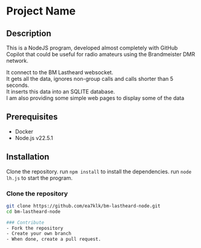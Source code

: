 # Project Name

## Description
This is a NodeJS program, developed almost completely with GitHub Copilot that could be useful for radio amateurs using the Brandmeister DMR network. 

It connect to the BM Lastheard websocket.  
It gets all the data, ignores non-group calls and calls shorter than 5 seconds.  
It inserts this data into an SQLITE database.  
I am also providing some simple web pages to display some of the data

## Prerequisites
- Docker
- Node.js v22.5.1

## Installation

Clone the repository. 
run ```npm install``` to install the dependencies.
run  ```node lh.js``` to start the program.

### Clone the repository
```bash
git clone https://github.com/ea7klk/bm-lastheard-node.git
cd bm-lastheard-node

### Contribute
- Fork the repository
- Create your own branch
- When done, create a pull request. 